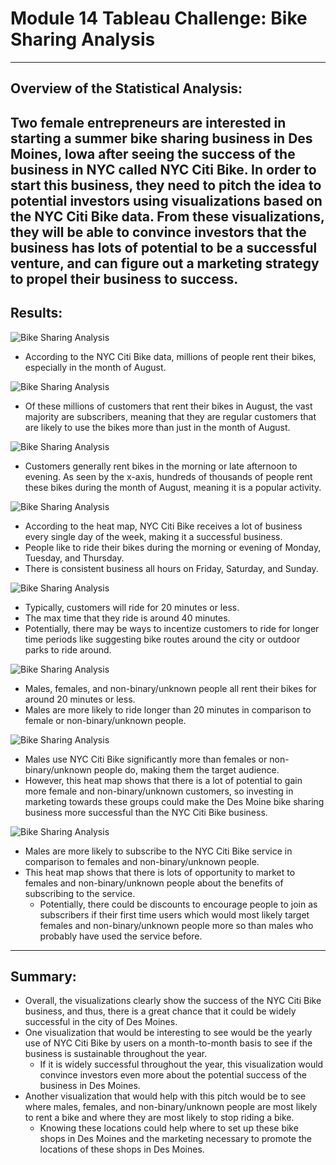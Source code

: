 # Module 14 Tableau Challenge: Bike Sharing Analysis
---
## Overview of the Statistical Analysis:
Two female entrepreneurs are interested in starting a summer bike sharing business in Des Moines, Iowa after seeing the success of the business in NYC called NYC Citi Bike. In order to start this business, they need to pitch the idea to potential investors using visualizations based on the NYC Citi Bike data. From these visualizations, they will be able to convince investors that the business has lots of potential to be a successful venture, and can figure out a marketing strategy to propel their business to success.
---
## Results:
![Bike Sharing Analysis](https://github.com/mbroad1/Module-14-Bike-Sharing-Analysis/blob/main/Number%20of%20Rides.png)
- According to the NYC Citi Bike data, millions of people rent their bikes, especially in the month of August.

![Bike Sharing Analysis](https://github.com/mbroad1/Module-14-Bike-Sharing-Analysis/blob/main/Customers.png)
- Of these millions of customers that rent their bikes in August, the vast majority are subscribers, meaning that they are regular customers that are likely to use the bikes more than just in the month of August.

![Bike Sharing Analysis](https://github.com/mbroad1/Module-14-Bike-Sharing-Analysis/blob/main/August%20Peak%20Hours.png)
- Customers generally rent bikes in the morning or late afternoon to evening. As seen by the x-axis, hundreds of thousands of people rent these bikes during the month of August, meaning it is a popular activity.

![Bike Sharing Analysis](https://github.com/mbroad1/Module-14-Bike-Sharing-Analysis/blob/main/Trips%20by%20Weekday%20per%20Hour.png)
- According to the heat map, NYC Citi Bike receives a lot of business every single day of the week, making it a successful business.
- People like to ride their bikes during the morning or evening of Monday, Tuesday, and Thursday.
- There is consistent business all hours on Friday, Saturday, and Sunday.

![Bike Sharing Analysis](https://github.com/mbroad1/Module-14-Bike-Sharing-Analysis/blob/main/Checkout%20Times%20for%20Users.png)
- Typically, customers will ride for 20 minutes or less.
- The max time that they ride is around 40 minutes.
- Potentially, there may be ways to incentize customers to ride for longer time periods like suggesting bike routes around the city or outdoor parks to ride around.

![Bike Sharing Analysis](https://github.com/mbroad1/Module-14-Bike-Sharing-Analysis/blob/main/Checkout%20Times%20for%20Gender.png)
- Males, females, and non-binary/unknown people all rent their bikes for around 20 minutes or less.
- Males are more likely to ride longer than 20 minutes in comparison to female or non-binary/unknown people.

![Bike Sharing Analysis](https://github.com/mbroad1/Module-14-Bike-Sharing-Analysis/blob/main/Trips%20by%20Gender.png)
- Males use NYC Citi Bike significantly more than females or non-binary/unknown people do, making them the target audience.
- However, this heat map shows that there is a lot of potential to gain more female and non-binary/unknown customers, so investing in marketing towards these groups could make the Des Moine bike sharing business more successful than the NYC Citi Bike business.

![Bike Sharing Analysis](https://github.com/mbroad1/Module-14-Bike-Sharing-Analysis/blob/main/User%20Trips%20by%20Gender.png)
- Males are more likely to subscribe to the NYC Citi Bike service in comparison to females and non-binary/unknown people.
- This heat map shows that there is lots of opportunity to market to females and non-binary/unknown people about the benefits of subscribing to the service.
  - Potentially, there could be discounts to encourage people to join as subscribers if their first time users which would most likely target females and non-binary/unknown people more so than males who probably have used the service before.
---
## Summary:
- Overall, the visualizations clearly show the success of the NYC Citi Bike business, and thus, there is a great chance that it could be widely successful in the city of Des Moines.
- One visualization that would be interesting to see would be the yearly use of NYC Citi Bike by users on a month-to-month basis to see if the business is sustainable throughout the year.
  -  If it is widely successful throughout the year, this visualization would convince investors even more about the potential success of the business in Des Moines.
- Another visualization that would help with this pitch would be to see where males, females, and non-binary/unknown people are most likely to rent a bike and where they are most likely to stop riding a bike.
  -  Knowing these locations could help where to set up these bike shops in Des Moines and the marketing necessary to promote the locations of these shops in Des Moines.
